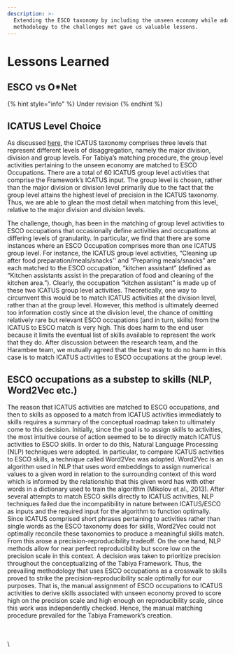 ```yaml
---
description: >-
  Extending the ESCO taxonomy by including the unseen economy while adapting our
  methodology to the challenges met gave us valuable lessons.
---
```


# Lessons Learned

## ESCO vs O\*Net

{% hint style="info" %}
Under revision
{% endhint %}

## ICATUS Level Choice

As discussed [here](./), the ICATUS taxonomy comprises three levels that represent different levels of disaggregation, namely the major division, division and group levels. For Tabiya’s matching procedure, the group level activities pertaining to the unseen economy are matched to ESCO Occupations. There are a total of 60 ICATUS group level activities that comprise the Framework’s ICATUS input. The group level is chosen, rather than the major division or division level primarily due to the fact that the group level attains the highest level of precision in the ICATUS taxonomy. Thus, we are able to glean the most detail when matching from this level, relative to the major division and division levels.&#x20;

The challenge, though, has been in the matching of group level activities to ESCO occupations that occasionally define activities and occupations at differing levels of granularity. In particular, we find that there are some instances where an ESCO Occupation comprises more than one ICATUS group level. For instance, the ICATUS group level activities, “Cleaning up after food preparation/meals/snacks'' and “Preparing meals/snacks” are each matched to the ESCO occupation, “kitchen assistant” (defined as “Kitchen assistants assist in the preparation of food and cleaning of the kitchen area.”). Clearly, the occupation “kitchen assistant” is made up of these two ICATUS group level activities. Theoretically, one way to circumvent this would be to match ICATUS activities at the division level, rather than at the group level. However, this method is ultimately deemed too information costly since at the division level, the chance of omitting relatively rare but relevant ESCO occupations (and in turn, skills) from the ICATUS to ESCO match is very high. This does harm to the end user because it limits the eventual list of skills available to represent the work that they do. After discussion between the research team, and the Harambee team, we mutually agreed that the best way to do no harm in this case is to match ICATUS activities to ESCO occupations at the group level.

## ESCO occupations as a substep to skills (NLP, Word2Vec etc.)

The reason that ICATUS activities are matched to ESCO occupations, and then to skills as opposed to a match from ICATUS activities immediately to skills requires a summary of the conceptual roadmap taken to ultimately come to this decision. Initially, since the goal is to assign skills to activities, the most intuitive course of action seemed to be to directly match ICATUS activities to ESCO skills. In order to do this, Natural Language Processing (NLP) techniques were adopted. In particular, to compare ICATUS activities to ESCO skills, a technique called Word2Vec was adopted. Word2Vec is an algorithm used in NLP that uses word embeddings to assign numerical values to a given word in relation to the surrounding context of this word which is informed by the relationship that this given word has with other words in a dictionary used to train the algorithm (Mikolov et al., 2013). After several attempts to match ESCO skills directly to ICATUS activities, NLP techniques failed due the incompatibility in nature between ICATUS/ESCO as inputs and the required input for the algorithm to function optimally. Since ICATUS comprised short phrases pertaining to activities rather than single words as the ESCO taxonomy does for skills, Word2Vec could not optimally reconcile these taxonomies to produce a meaningful skills match. From this arose a precision-reproducibility tradeoff. On the one hand, NLP methods allow for near perfect reproducibility but score low on the precision scale in this context. A decision was taken to prioritize precision throughout the conceptualizing of the Tabiya Framework. Thus, the prevailing methodology that uses ESCO occupations as a crosswalk to skills proved to strike the precision-reproducibility scale optimally for our purposes. That is, the manual assignment of ESCO occupations to ICATUS activities to derive skills associated with unseen economy proved to score high on the precision scale and high enough on reproducibility scale, since this work was independently checked. Hence, the manual matching procedure prevailed for the Tabiya Framework’s creation.&#x20;

\
\
\
